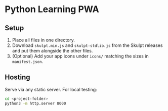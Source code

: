 # Python Learning PWA

## Setup
1. Place all files in one directory.
2. Download `skulpt.min.js` and `skulpt-stdlib.js` from the Skulpt releases and put them alongside the other files.
3. (Optional) Add your app icons under `icons/` matching the sizes in `manifest.json`.

## Hosting
Serve via any static server. For local testing:
```bash
cd <project-folder>
python3 -m http.server 8000
